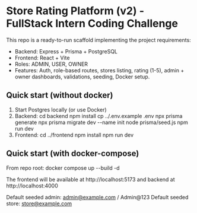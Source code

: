 # Store Rating Platform (v2) - FullStack Intern Coding Challenge

This repo is a ready-to-run scaffold implementing the project requirements:
- Backend: Express + Prisma + PostgreSQL
- Frontend: React + Vite
- Roles: ADMIN, USER, OWNER
- Features: Auth, role-based routes, stores listing, rating (1-5), admin + owner dashboards, validations, seeding, Docker setup.

## Quick start (without docker)
1. Start Postgres locally (or use Docker)
2. Backend:
   cd backend
   npm install
   cp ../.env.example .env
   npx prisma generate
   npx prisma migrate dev --name init
   node prisma/seed.js
   npm run dev
3. Frontend:
   cd ../frontend
   npm install
   npm run dev

## Quick start (with docker-compose)
From repo root:
  docker compose up --build -d

The frontend will be available at http://localhost:5173 and backend at http://localhost:4000

Default seeded admin: admin@example.com / Admin@123
Default seeded store: store@example.com
